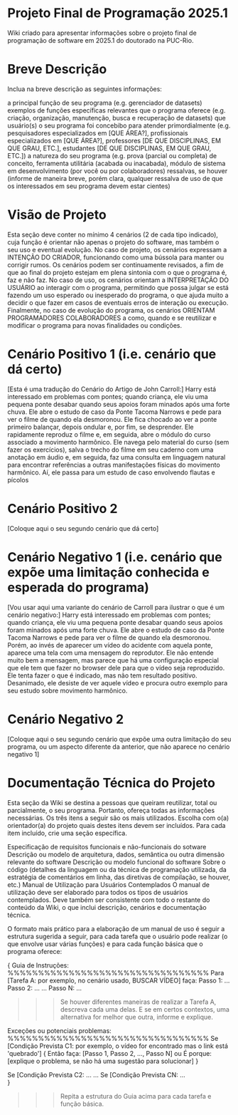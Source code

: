 # Projeto Final de Programação 2025.1
Wiki criado para apresentar informações sobre o projeto final de programação de software em 2025.1 do doutorado na PUC-Rio.

# Breve Descrição

Inclua na breve descrição as seguintes informações:

a principal função de seu programa (e.g. gerenciador de datasets)
exemplos de funções específicas relevantes que o programa oferece (e.g. criação, organização, manutenção, busca e recuperação de datasets)
que usuário(s) o seu programa foi concebibo para atender primordialmente (e.g. pesquisadores especializados em [QUE ÁREA?], profissionais especializados em [QUE ÁREA?], professores [DE QUE DISCIPLINAS, EM QUE GRAU, ETC.], estudantes [DE QUE DISCIPLINAS, EM QUE GRAU, ETC.])
a natureza do seu programa (e.g. prova (parcial ou completa) de conceito, ferramenta utilitária (acabada ou inacabada), módulo de sistema em desenvolvimento (por você ou por colaboradores)
ressalvas, se houver (informe de maneira breve, porém clara, qualquer ressalva de uso de que os interessados em seu programa devem estar cientes)

# Visão de Projeto

Esta seção deve conter no mínimo 4 cenários (2 de cada tipo indicado), cuja função é orientar não apenas o projeto do software, mas também o seu uso e eventual evolução. No caso de projeto, os cenários expressam a INTENÇÃO DO CRIADOR, funcionando como uma bússola para manter ou corrigir rumos. Os cenários podem ser continuamente revisados, a fim de que ao final do projeto estejam em plena sintonia com o que o programa é, faz e não faz. No caso de uso, os cenários orientam a INTERPRETAÇÃO DO USUÁRIO ao interagir com o programa, permitindo que possa julgar se está fazendo um uso esperado ou inesperado do programa, o que ajuda muito a decidir o que fazer em casos de eventuais erros de interação ou execução. Finalmente, no caso de evolução do programa, os cenários ORIENTAM PROGRAMADORES COLABORADORES a como, quando e se reutilizar e modificar o programa para novas finalidades ou condições.

# Cenário Positivo 1 (i.e. cenário que dá certo)

[Esta é uma tradução do Cenário do Artigo de John Carroll:] Harry está interessado em problemas com pontes; quando criança, ele viu uma pequena ponte desabar quando seus apoios foram minados após uma forte chuva. Ele abre o estudo de caso da Ponte Tacoma Narrows e pede para ver o filme de quando ela desmoronou. Ele fica chocado ao ver a ponte primeiro balançar, depois ondular e, por fim, se desprender. Ele rapidamente reproduz o filme e, em seguida, abre o módulo do curso associado a movimento harmônico. Ele navega pelo material do curso (sem fazer os exercícios), salva o trecho do filme em seu caderno com uma anotação em áudio e, em seguida, faz uma consulta em linguagem natural para encontrar referências a outras manifestações físicas do movimento harmônico. Aí, ele passa para um estudo de caso envolvendo flautas e pícolos

# Cenário Positivo 2
[Coloque aqui o seu segundo cenário que dá certo]

# Cenário Negativo 1 (i.e. cenário que expõe uma limitação conhecida e esperada do programa)
[Vou usar aqui uma variante do cenário de Carroll para ilustrar o que é um cenário negativo:] Harry está interessado em problemas com pontes; quando criança, ele viu uma pequena ponte desabar quando seus apoios foram minados após uma forte chuva. Ele abre o estudo de caso da Ponte Tacoma Narrows e pede para ver o filme de quando ela desmoronou. Porém, ao invés de aparecer um vídeo do acidente com aquela ponte, aparece uma tela com uma mensagem do reprodutor. Ele não entende muito bem a mensagem, mas parece que há uma configuração especial que ele tem que fazer no browser dele para que o vídeo seja reproduzido. Ele tenta fazer o que é indicado, mas não tem resultado positivo. Desanimado, ele desiste de ver aquele vídeo e procura outro exemplo para seu estudo sobre movimento harmônico.


# Cenário Negativo 2
[Coloque aqui o seu segundo cenário que expõe uma outra limitação do seu programa, ou um aspecto diferente da anterior, que não aparece no cenário negativo 1]

# Documentação Técnica do Projeto
Esta seção da Wiki se destina a pessoas que queiram reutilizar, total ou parcialmente, o seu programa. Portanto, ofereça todas as informações necessárias. Os três itens a seguir são os mais utilizados. Escolha com o(a) orientador(a) do projeto quais destes itens devem ser incluídos. Para cada item incluído, crie uma seção específica.

Especificação de requisitos funcionais e não-funcionais do sotware
Descrição ou modelo de arquitetura, dados, semântica ou outra dimensão relevante do software
Descrição ou modelo funcional do software
Sobre o código (detalhes da linguagem ou da técnica de programação utilizada, da estratégia de comentários em linha, das diretivas de compilação, se houver, etc.)
Manual de Utilização para Usuários Contemplados
O manual de utilização deve ser elaborado para todos os tipos de usuários contemplados. Deve também ser consistente com todo o restante do conteúdo da Wiki, o que inclui descrição, cenários e documentação técnica.

O formato mais prático para a elaboração de um manual de uso é seguir a estrutura sugerida a seguir, para cada tarefa que o usuário pode realizar (o que envolve usar várias funções) e para cada função básica que o programa oferece:


{ 
  Guia de Instruções:
  %%%%%%%%%%%%%%%%%%%%%%%%%%%%%%%%%
  Para [Tarefa A: por exemplo, no cenário usado, BUSCAR VÍDEO] faça:
  Passo 1: ...
  Passo 2: ...
  ...
  Passo N: ...

  >>> Se houver diferentes maneiras de realizar a Tarefa A, descreva cada uma delas.
  >>> E se em certos contextos, uma alternativa for melhor que outra, informe e explique.

  Exceções ou potenciais problemas:
  %%%%%%%%%%%%%%%%%%%%%%%%%%%%%%%%%
  Se [Condição Prevista C1: por exemplo, o vídeo for encontrado mas o link está 'quebrado']
     {
     Então faça: [Passo 1, Passo 2, ..., Passo N] 
     ou
     É porque: [explique o problema, se não há uma sugestão para solucionar] 
     } 
  
  Se [Condição Prevista C2: ... 
  ...
  Se [Condição Prevista CN: ...      
}

>>> Repita a estrutura do Guia acima para cada tarefa e função básica.

